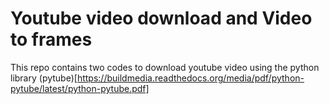 # Youtube video download and Video to frames

This repo contains two codes to download youtube video using the python library (pytube)[https://buildmedia.readthedocs.org/media/pdf/python-pytube/latest/python-pytube.pdf]

